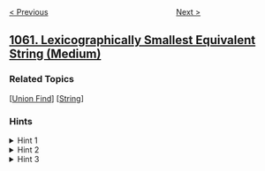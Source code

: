 <!--|This file generated by command(leetcode description); DO NOT EDIT.    |-->
<!--+----------------------------------------------------------------------+-->
<!--|@author    openset <openset.wang@gmail.com>                           |-->
<!--|@link      https://github.com/openset                                 |-->
<!--|@home      https://github.com/openset/leetcode                        |-->
<!--+----------------------------------------------------------------------+-->

[< Previous](../missing-element-in-sorted-array "Missing Element in Sorted Array")
　　　　　　　　　　　　　　　　
[Next >](../longest-repeating-substring "Longest Repeating Substring")

## [1061. Lexicographically Smallest Equivalent String (Medium)](https://leetcode.com/problems/lexicographically-smallest-equivalent-string "按字典序排列最小的等效字符串")



### Related Topics
  [[Union Find](../../tag/union-find/README.md)]
  [[String](../../tag/string/README.md)]

### Hints
<details>
<summary>Hint 1</summary>
Model these equalities as edges of a graph.
</details>

<details>
<summary>Hint 2</summary>
Group each connected component of the graph and assign each node of this component to the node with the lowest lexicographically character.
</details>

<details>
<summary>Hint 3</summary>
Finally convert the string with the precalculated information.
</details>

